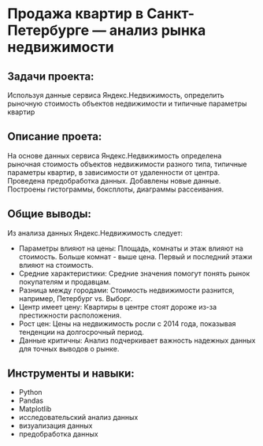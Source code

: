 # Продажа квартир в Санкт-Петербурге — анализ рынка недвижимости

## Задачи проекта:
Используя данные сервиса Яндекс.Недвижимость, определить рыночную стоимость объектов недвижимости и типичные параметры квартир

## Описание проета:
На основе данных сервиса Яндекс.Недвижимость определена рыночная стоимость
объектов недвижимости разного типа, типичные параметры квартир, в зависимости от
удаленности от центра. Проведена предобработка данных. Добавлены новые данные.
Построены гистограммы, боксплоты, диаграммы рассеивания.

## Общие выводы:
Из анализа данных Яндекс.Недвижимость следует:
- Параметры влияют на цены: Площадь, комнаты и этаж влияют на стоимость. Больше комнат - выше цена. Первый и последний этажи влияют на стоимость.
- Средние характеристики: Средние значения помогут понять рынок покупателям и продавцам.
- Разница между городами: Стоимость недвижимости разнится, например, Петербург vs. Выборг.
- Центр имеет цену: Квартиры в центре стоят дороже из-за престижности расположения.
- Рост цен: Цены на недвижимость росли с 2014 года, показывая тенденции на долгосрочный период.
- Данные критичны: Анализ подчеркивает важность надежных данных для точных выводов о рынке.
## Инструменты и навыки:
- Python
- Pandas
- Matplotlib
- исследовательский анализ данных
- визуализация данных
- предобработка данных
